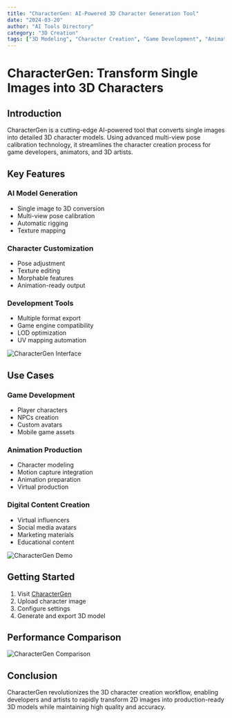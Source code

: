 ```yaml
---
title: "CharacterGen: AI-Powered 3D Character Generation Tool"
date: "2024-03-20"
author: "AI Tools Directory"
category: "3D Creation"
tags: ["3D Modeling", "Character Creation", "Game Development", "Animation"]
---
```


# CharacterGen: Transform Single Images into 3D Characters

## Introduction

CharacterGen is a cutting-edge AI-powered tool that converts single images into detailed 3D character models. Using advanced multi-view pose calibration technology, it streamlines the character creation process for game developers, animators, and 3D artists.

## Key Features

### AI Model Generation
- Single image to 3D conversion
- Multi-view pose calibration
- Automatic rigging
- Texture mapping

### Character Customization
- Pose adjustment
- Texture editing
- Morphable features
- Animation-ready output

### Development Tools
- Multiple format export
- Game engine compatibility
- LOD optimization
- UV mapping automation

![CharacterGen Interface](/imgs/charactergen/interface.jpg)

## Use Cases

### Game Development
- Player characters
- NPCs creation
- Custom avatars
- Mobile game assets

### Animation Production
- Character modeling
- Motion capture integration
- Animation preparation
- Virtual production

### Digital Content Creation
- Virtual influencers
- Social media avatars
- Marketing materials
- Educational content

![CharacterGen Demo](/imgs/charactergen/demo.jpg)

## Getting Started

1. Visit [CharacterGen](https://charactergen.ai)
2. Upload character image
3. Configure settings
4. Generate and export 3D model

## Performance Comparison

![CharacterGen Comparison](/imgs/charactergen/comparison.jpg)

## Conclusion

CharacterGen revolutionizes the 3D character creation workflow, enabling developers and artists to rapidly transform 2D images into production-ready 3D models while maintaining high quality and accuracy. 